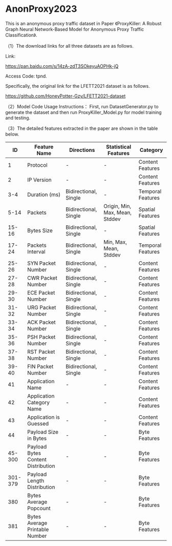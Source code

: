 # AnonProxy2023 
This is an anonymous proxy traffic dataset in Paper 《ProxyKiller: A Robust Graph Neural Network-Based Model for Anonymous Proxy Traffic Classification》. 

（1）The download links for all three datasets are as follows.

Link: 

https://pan.baidu.com/s/14zA-zdT3SOkeyuAOPHk-jQ 

Access Code: tpnd.

Specifically, the original link for the LFETT2021 dataset is as follows. 

https://github.com/HoneyPotter-Gzy/LFETT2021-dataset

（2）Model Code Usage Instructions： First, run DatasetGenerator.py to generate the dataset and then run ProxyKiller_Model.py for model training and testing.

（3）The detailed features extracted in the paper are shown in the table below. 

| ID      | Feature Name                | Directions            | Statistical Features         | Category        |
| ------- | --------------------------- | --------------------- | ---------------------------- | --------------- |
| 1       | Protocol                    | -                     | -                            | Content Features|
| 2       | IP Version                  | -                     | -                            | Content Features|
| 3-4     | Duration (ms)               | Bidirectional, Single | -                            | Temporal Features|
| 5-14    | Packets                     | Bidirectional, Single | Origin, Min, Max, Mean, Stddev| Spatial Features| 
| 15-16   | Bytes Size                  | Bidirectional, Single | -                            | Spatial Features| 
| 17-24   | Packets Interval            | Bidirectional, Single | Min, Max, Mean, Stddev       | Temporal Features|
| 25-26   | SYN Packet Number           | Bidirectional, Single | -                            | Content Features|
| 27-28   | CWR Packet Number           | Bidirectional, Single | -                            | Content Features| 
| 29-30   | ECE Packet Number           | Bidirectional, Single | -                            | Content Features|
| 31-32   | URG Packet Number           | Bidirectional, Single | -                            | Content Features| 
| 33-34   | ACK Packet Number           | Bidirectional, Single | -                            | Content Features|
| 35-36   | PSH Packet Number           | Bidirectional, Single | -                            | Content Features|
| 37-38   | RST Packet Number           | Bidirectional, Single | -                            | Content Features| 
| 39-40   | FIN Packet Number           | Bidirectional, Single | -                            | Content Features| 
| 41      | Application Name            | -                     | -                            | Content Features| 
| 42      | Application Category Name   | -                     | -                            | Content Features| 
| 43      | Application is Guessed      | -                     | -                            | Content Features| 
| 44      | Payload Size in Bytes               | -                     | -                            | Byte Features   | 
| 45-300  | Payload Bytes Content Distribution | -                 | -                            | Byte Features   | 
| 301-379 | Payload Length Distribution              | -                     | -                            | Byte Features   |  
| 380     | Bytes Average Popcount      | -                     | -                            | Byte Features   |
| 381     | Bytes Average Printable Number | -                  | -                            | Byte Features   |

